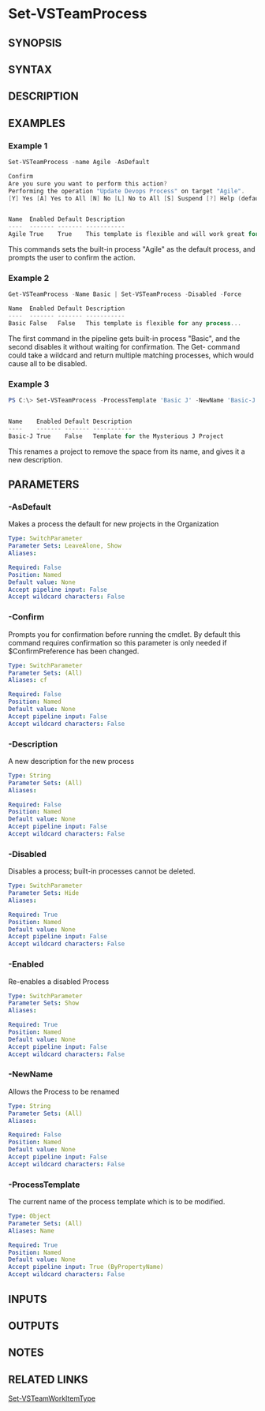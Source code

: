 <!-- #include "./common/header.md" -->

# Set-VSTeamProcess

## SYNOPSIS

<!-- #include "./synopsis/Set-VSTeamProcess" -->

## SYNTAX

## DESCRIPTION

<!-- #include "./synopsis/Set-VSTeamProcess" -->

## EXAMPLES

### Example 1

```PowerShell
Set-VSTeamProcess -name Agile -AsDefault

Confirm
Are you sure you want to perform this action?
Performing the operation "Update Devops Process" on target "Agile".
[Y] Yes [A] Yes to All [N] No [L] No to All [S] Suspend [?] Help (default is "Yes"): y


Name  Enabled Default Description
----  ------- ------- -----------
Agile True    True    This template is flexible and will work great for most teams...
```

This commands sets the built-in process "Agile" as the default process, and prompts the user to confirm the action.

### Example 2

```PowerShell
Get-VSTeamProcess -Name Basic | Set-VSTeamProcess -Disabled -Force

Name  Enabled Default Description
----  ------- ------- -----------
Basic False   False   This template is flexible for any process...
```

The first command in the pipeline gets built-in process "Basic", and the second disables it without waiting for confirmation. 
The Get- command could take a wildcard and return multiple matching processes, which would cause all to be disabled.

### Example 3

```PowerShell
PS C:\> Set-VSTeamProcess -ProcessTemplate 'Basic J' -NewName 'Basic-J' -Description 'Template for the Mysterious J Project' -Force


Name    Enabled Default Description
----    ------- ------- -----------
Basic-J True    False   Template for the Mysterious J Project
```

This renames a project to remove the space from its name, and gives it a new description.

## PARAMETERS

### -AsDefault

Makes a process the default for new projects in the Organization

```yaml
Type: SwitchParameter
Parameter Sets: LeaveAlone, Show
Aliases:

Required: False
Position: Named
Default value: None
Accept pipeline input: False
Accept wildcard characters: False
```

### -Confirm
Prompts you for confirmation before running the cmdlet. By default this command requires confirmation so this parameter is only needed if $ConfirmPreference has been changed. 

```yaml
Type: SwitchParameter
Parameter Sets: (All)
Aliases: cf

Required: False
Position: Named
Default value: None
Accept pipeline input: False
Accept wildcard characters: False
```
### -Description

A new description for the new process

```yaml
Type: String
Parameter Sets: (All)
Aliases:

Required: False
Position: Named
Default value: None
Accept pipeline input: False
Accept wildcard characters: False
```

### -Disabled

Disables a process; built-in processes cannot be deleted.

```yaml
Type: SwitchParameter
Parameter Sets: Hide
Aliases:

Required: True
Position: Named
Default value: None
Accept pipeline input: False
Accept wildcard characters: False
```

### -Enabled

Re-enables a disabled Process

```yaml
Type: SwitchParameter
Parameter Sets: Show
Aliases:

Required: True
Position: Named
Default value: None
Accept pipeline input: False
Accept wildcard characters: False
```

<!-- #include "./params/force.md" -->

### -NewName

Allows the Process to be renamed

```yaml
Type: String
Parameter Sets: (All)
Aliases:

Required: False
Position: Named
Default value: None
Accept pipeline input: False
Accept wildcard characters: False
```

### -ProcessTemplate
The current name of the process template which is to be modified. 

```yaml
Type: Object
Parameter Sets: (All)
Aliases: Name

Required: True
Position: Named
Default value: None
Accept pipeline input: True (ByPropertyName)
Accept wildcard characters: False
```

<!-- #include "./params/whatif.md" -->

## INPUTS

## OUTPUTS

## NOTES

<!-- #include "./common/prerequisites.md" -->

## RELATED LINKS

<!-- #include "./common/related.md" -->

[Set-VSTeamWorkItemType](Set-VSTeamWorkItemType.md)
